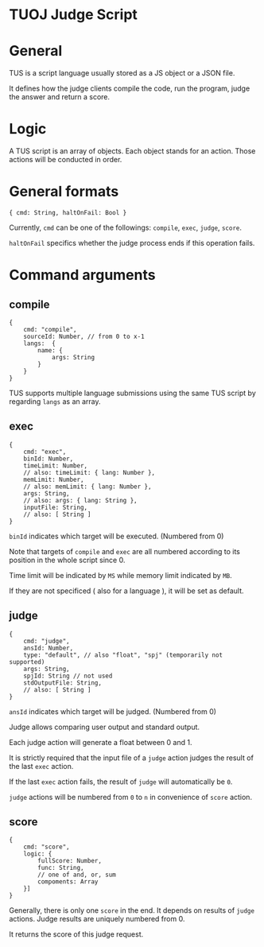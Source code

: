 TUOJ Judge Script
===
# General
TUS is a script language usually stored as a JS object or a JSON file.

It defines how the judge clients compile the code, run the program, judge the answer and return a score.
# Logic
A TUS script is an array of objects. Each object stands for an action. Those actions will be conducted in order.
# General formats
	{ cmd: String, haltOnFail: Bool }

Currently, `cmd` can be one of the followings: `compile`, `exec`, `judge`, `score`.

`haltOnFail` specifics whether the judge process ends if this operation fails.
# Command arguments
## compile
	{ 
		cmd: "compile", 
        sourceId: Number, // from 0 to x-1
		langs:  {
            name: {
			    args: String 
            }
		} 
	}

TUS supports multiple language submissions using the same TUS script by regarding `langs` as an array.
## exec
	{ 
		cmd: "exec", 
		binId: Number,
		timeLimit: Number,
		// also: timeLimit: { lang: Number },
		memLimit: Number,
		// also: memLimit: { lang: Number },
		args: String,
		// also: args: { lang: String },
		inputFile: String,
		// also: [ String ]
	}

`binId` indicates which target will be executed. (Numbered from 0)

Note that targets of `compile` and `exec` are all numbered according to its position in the whole script since 0.

Time limit will be indicated by `MS` while memory limit indicated by `MB`.

If they are not specificed ( also for a language ), it will be set as default.
## judge
	{
		cmd: "judge",
		ansId: Number,
		type: "default", // also "float", "spj" (temporarily not supported)
		args: String,
		spjId: String // not used 
		stdOutputFile: String, 
		// also: [ String ]
	}

`ansId` indicates which target will be judged. (Numbered from 0)

Judge allows comparing user output and standard output.

Each judge action will generate a float between 0 and 1.

It is strictly required that the input file of a `judge` action judges the result of the last `exec` action.

If the last `exec` action fails, the result of `judge` will automatically be `0`.

`judge` actions will be numbered from `0` to `n` in convenience of `score` action.
## score
	{
		cmd: "score",
		logic: {
			fullScore: Number,
			func: String,
			// one of and, or, sum
			compoments: Array
		}]
	}

Generally, there is only one `score` in the end. It depends on results of `judge` actions. Judge results are uniquely numbered from 0.

It returns the score of this judge request. 

